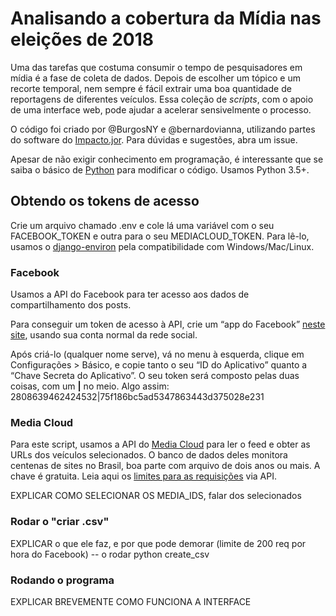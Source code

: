 # Analisando a cobertura da Mídia nas eleições de 2018

Uma das tarefas que costuma consumir o tempo de pesquisadores em mídia é a fase de coleta de dados. Depois de escolher um tópico e um recorte temporal, nem sempre é fácil extrair uma boa quantidade de reportagens de diferentes veículos. Essa coleção de _scripts_, com o apoio de uma interface web, pode ajudar a acelerar sensivelmente o processo.

O código foi criado por @BurgosNY e @bernardovianna, utilizando partes do software do [Impacto.jor](https://www.impacto.jor.br). Para dúvidas e sugestões, abra um issue.

Apesar de não exigir conhecimento em programação, é interessante que se saiba o básico de [Python](https://www.python.org/downloads/) para modificar o código. Usamos Python 3.5+.


## Obtendo os tokens de acesso

Crie um arquivo chamado .env e cole lá uma variável com o seu FACEBOOK_TOKEN e outra para o seu MEDIACLOUD_TOKEN. Para lê-lo, usamos o [django-environ](https://github.com/joke2k/django-environ) pela compatibilidade com Windows/Mac/Linux.


### Facebook
Usamos a API do Facebook para ter acesso aos dados de compartilhamento dos posts.

Para conseguir um token de acesso à API, crie um “app do Facebook” [neste site](https://developers.facebook.com/apps/), usando sua conta normal da rede social.

Após criá-lo (qualquer nome serve), vá no menu à esquerda, clique em Configurações > Básico, e copie tanto o seu “ID do Aplicativo” quanto a “Chave Secreta do Aplicativo”. O seu token será composto pelas duas coisas, com um **|** no meio. Algo assim:
2808639462424532|75f186bc5ad5347863443d375028e231


### Media Cloud
Para este script, usamos a API do [Media Cloud](https://mediacloud.org) para ler o feed e obter as URLs dos veículos selecionados. O banco de dados deles monitora centenas de sites no Brasil, boa parte com arquivo de dois anos ou mais. A chave é gratuita. Leia aqui os [limites para as requisições](https://mediacloud.org/support/query-guide) via API.

EXPLICAR COMO SELECIONAR OS MEDIA_IDS, falar dos selecionados


### Rodar o "criar .csv"

EXPLICAR o que ele faz, e por que pode demorar (limite de 200 req por hora do Facebook) -- o rodar python create_csv

### Rodando o programa

EXPLICAR BREVEMENTE COMO FUNCIONA A INTERFACE 

